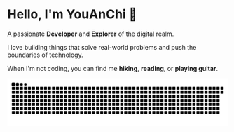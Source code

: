 <!-- Start of the README.md file -->

<!DOCTYPE html>
<html>
<head>
    
</head>
<body>
    <div class="terminal">
        <h1>Hello, I'm <span class="typing">YouAnChi</span> 👋</h1>
        <p>A passionate <strong>Developer</strong> and <strong>Explorer</strong> of the digital realm.</p>
        <p>I love building things that solve real-world problems and push the boundaries of technology.</p>
        <p>When I'm not coding, you can find me <strong>hiking</strong>, <strong>reading</strong>, or <strong>playing guitar</strong>.</p>
    </div>
<picture>
  <source media="(prefers-color-scheme: dark)" srcset="https://raw.githubusercontent.com/YouAnChi/YouAnChi/output/github-contribution-grid-snake-dark.svg">
  <source media="(prefers-color-scheme: light)" srcset="https://raw.githubusercontent.com/YouAnChi/YouAnChi/output/github-contribution-grid-snake.svg">
  <img alt="github contribution grid snake animation" src="https://raw.githubusercontent.com/YouAnChi/YouAnChi/output/github-contribution-grid-snake.svg">
</picture>

    
</body>
</html>
